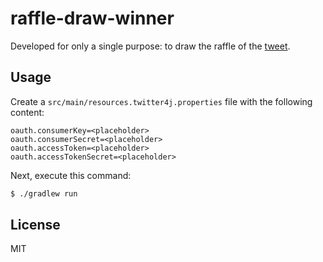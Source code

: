 # raffle-draw-winner

Developed for only a single purpose: to draw the raffle of the [tweet](https://twitter.com/simonharrer/status/1015647297638674432).

## Usage

Create a `src/main/resources.twitter4j.properties` file with the following content:

```properties
oauth.consumerKey=<placeholder>
oauth.consumerSecret=<placeholder>
oauth.accessToken=<placeholder>
oauth.accessTokenSecret=<placeholder>
```

Next, execute this command:

```bash
$ ./gradlew run
```

## License

MIT
